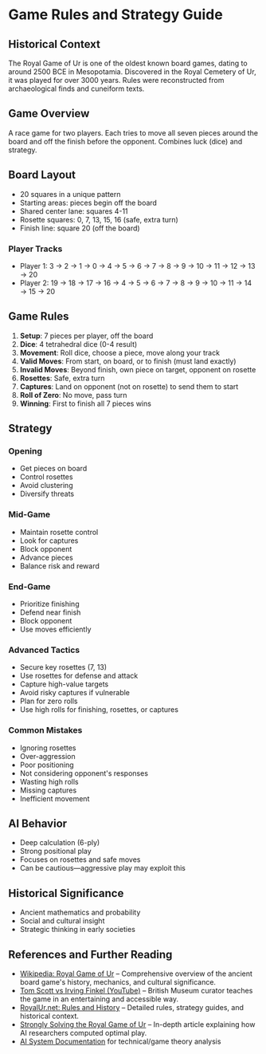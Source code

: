 # Game Rules and Strategy Guide

## Historical Context

The Royal Game of Ur is one of the oldest known board games, dating to around 2500 BCE in Mesopotamia. Discovered in the Royal Cemetery of Ur, it was played for over 3000 years. Rules were reconstructed from archaeological finds and cuneiform texts.

## Game Overview

A race game for two players. Each tries to move all seven pieces around the board and off the finish before the opponent. Combines luck (dice) and strategy.

## Board Layout

- 20 squares in a unique pattern
- Starting areas: pieces begin off the board
- Shared center lane: squares 4-11
- Rosette squares: 0, 7, 13, 15, 16 (safe, extra turn)
- Finish line: square 20 (off the board)

### Player Tracks

- Player 1: 3 → 2 → 1 → 0 → 4 → 5 → 6 → 7 → 8 → 9 → 10 → 11 → 12 → 13 → 20
- Player 2: 19 → 18 → 17 → 16 → 4 → 5 → 6 → 7 → 8 → 9 → 10 → 11 → 14 → 15 → 20

## Game Rules

1. **Setup**: 7 pieces per player, off the board
2. **Dice**: 4 tetrahedral dice (0-4 result)
3. **Movement**: Roll dice, choose a piece, move along your track
4. **Valid Moves**: From start, on board, or to finish (must land exactly)
5. **Invalid Moves**: Beyond finish, own piece on target, opponent on rosette
6. **Rosettes**: Safe, extra turn
7. **Captures**: Land on opponent (not on rosette) to send them to start
8. **Roll of Zero**: No move, pass turn
9. **Winning**: First to finish all 7 pieces wins

## Strategy

### Opening

- Get pieces on board
- Control rosettes
- Avoid clustering
- Diversify threats

### Mid-Game

- Maintain rosette control
- Look for captures
- Block opponent
- Advance pieces
- Balance risk and reward

### End-Game

- Prioritize finishing
- Defend near finish
- Block opponent
- Use moves efficiently

### Advanced Tactics

- Secure key rosettes (7, 13)
- Use rosettes for defense and attack
- Capture high-value targets
- Avoid risky captures if vulnerable
- Plan for zero rolls
- Use high rolls for finishing, rosettes, or captures

### Common Mistakes

- Ignoring rosettes
- Over-aggression
- Poor positioning
- Not considering opponent's responses
- Wasting high rolls
- Missing captures
- Inefficient movement

## AI Behavior

- Deep calculation (6-ply)
- Strong positional play
- Focuses on rosettes and safe moves
- Can be cautious—aggressive play may exploit this

## Historical Significance

- Ancient mathematics and probability
- Social and cultural insight
- Strategic thinking in early societies

## References and Further Reading

- [Wikipedia: Royal Game of Ur](https://en.wikipedia.org/wiki/Royal_Game_of_Ur) – Comprehensive overview of the ancient board game's history, mechanics, and cultural significance.
- [Tom Scott vs Irving Finkel (YouTube)](https://www.youtube.com/watch?v=WZskjLq040I) – British Museum curator teaches the game in an entertaining and accessible way.
- [RoyalUr.net: Rules and History](https://royalur.net/learn) – Detailed rules, strategy guides, and historical context.
- [Strongly Solving the Royal Game of Ur](https://royalur.net/articles/solving/) – In-depth article explaining how AI researchers computed optimal play.
- [AI System Documentation](./ai-system.md) for technical/game theory analysis
